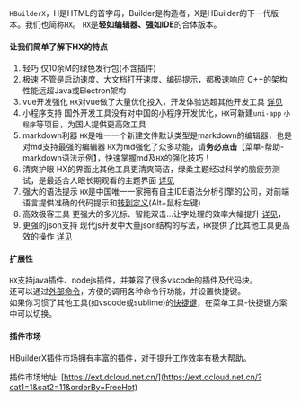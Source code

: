 `HBuilderX`，H是HTML的首字母，Builder是构造者，X是HBuilder的下一代版本。我们也简称`HX`。
`HX`是**轻如编辑器、强如IDE**的合体版本。

#### 让我们简单了解下HX的特点
1. 轻巧
	仅10余M的绿色发行包(不含插件)
2. 极速
	不管是启动速度、大文档打开速度、编码提示，都极速响应
	C++的架构性能远超Java或Electron架构
3. vue开发强化
	`HX`对vue做了大量优化投入，开发体验远超其他开发工具
	[详见](/Tutorial/Language/vue)
4. 小程序支持
	国外开发工具没有对中国的小程序开发优化，`HX`可新建`uni-app` `小程序`等项目，为国人提供更高效工具
5. markdown利器
	`HX`是唯一一个新建文件默认类型是markdown的编辑器，也是对md支持最强的编辑器
	`HX`为md强化了众多功能，请**务必点击**【菜单-帮助-markdown语法示例】，快速掌握md及`HX`的强化技巧！
6. 清爽护眼
	HX的界面比其他工具更清爽简洁，绿柔主题经过科学的脑疲劳测试，是最适合人眼长期观看的主题界面
	[详见](/Tutorial/Other/health)
7. 强大的语法提示
	`HX`是中国唯一一家拥有自主IDE语法分析引擎的公司，对前端语言提供准确的代码提示和[转到定义](/Tutorial/UserGuide/goto?id=转到定义)(Alt+鼠标左键)
8. 高效极客工具
	更强大的多光标、智能双击...让字处理的效率大幅提升 [详见](/Tutorial/UserGuide/selection)，
9. 更强的json支持
	现代js开发中大量json结构的写法，`HX`提供了比其他工具更高效的操作
	[详见](/Tutorial/Language/json)


#### 扩展性
`HX`支持java插件、nodejs插件，并兼容了很多vscode的插件及代码块。<br/>
还可以通过[外部命令](/Tutorial/UserGuide/externalCommands)，方便的调用各种命令行功能，并设置快捷键。<br/>
如果你习惯了其他工具(如vscode或sublime)的[快捷键](/Tutorial/keybindings)，在菜单工具-快捷键方案中可以切换。

#### 插件市场

HBuilderX插件市场拥有丰富的插件，对于提升工作效率有极大帮助。

插件市场地址: [https://ext.dcloud.net.cn/](https://ext.dcloud.net.cn/?cat1=1&cat2=11&orderBy=FreeHot)